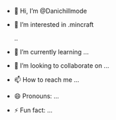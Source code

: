 - 👋 Hi, I’m @Danichillmode
- 👀 I’m interested in .mincraft

  ..
- 🌱 I’m currently learning ...
- 💞️ I’m looking to collaborate on ...
- 📫 How to reach me ...
- 😄 Pronouns: ...
- ⚡ Fun fact: ...

<!---
Danichillmode/Danichillmode is a ✨ special ✨ repository because its `README.md` (this file) appears on your GitHub profile.
You can click the Preview link to take a look at your changes.
--->
